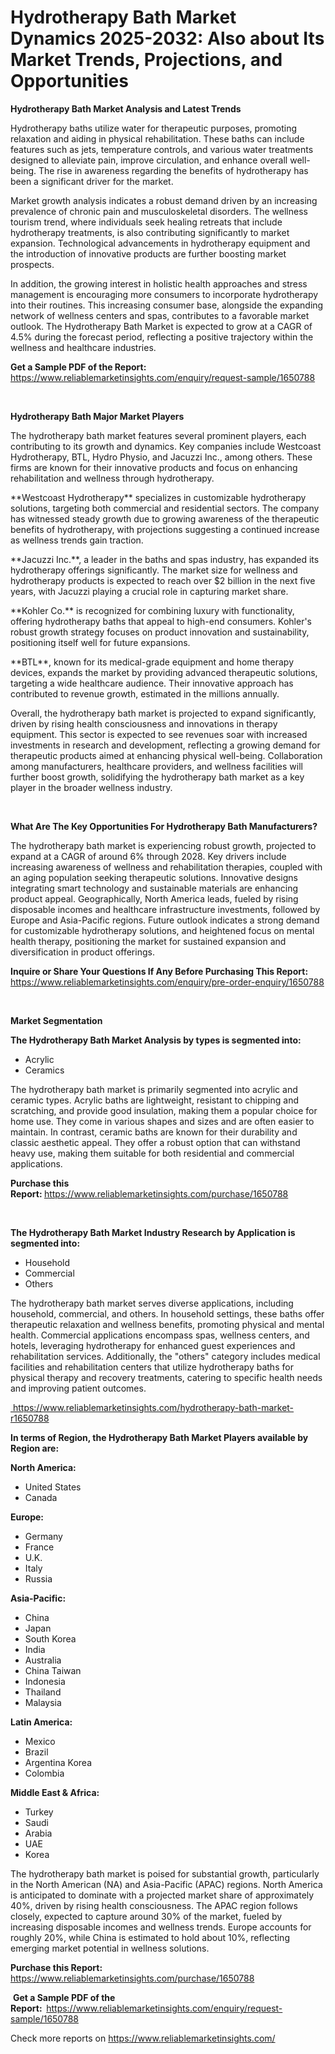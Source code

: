 <p><h1>Hydrotherapy Bath Market Dynamics 2025-2032: Also about Its Market Trends, Projections, and Opportunities</h1></p><p><strong>Hydrotherapy Bath Market Analysis and Latest Trends</strong></p>
<p><p>Hydrotherapy baths utilize water for therapeutic purposes, promoting relaxation and aiding in physical rehabilitation. These baths can include features such as jets, temperature controls, and various water treatments designed to alleviate pain, improve circulation, and enhance overall well-being. The rise in awareness regarding the benefits of hydrotherapy has been a significant driver for the market.</p><p>Market growth analysis indicates a robust demand driven by an increasing prevalence of chronic pain and musculoskeletal disorders. The wellness tourism trend, where individuals seek healing retreats that include hydrotherapy treatments, is also contributing significantly to market expansion. Technological advancements in hydrotherapy equipment and the introduction of innovative products are further boosting market prospects. </p><p>In addition, the growing interest in holistic health approaches and stress management is encouraging more consumers to incorporate hydrotherapy into their routines. This increasing consumer base, alongside the expanding network of wellness centers and spas, contributes to a favorable market outlook. The Hydrotherapy Bath Market is expected to grow at a CAGR of 4.5% during the forecast period, reflecting a positive trajectory within the wellness and healthcare industries.</p></p>
<p><strong>Get a Sample PDF of the Report:&nbsp;</strong> <a href="https://www.reliablemarketinsights.com/enquiry/request-sample/1650788?utm_campaign=3044&utm_medium=2&utm_source=Github&utm_content=ia&utm_term=04042025&utm_id=hydrotherapy-bath">https://www.reliablemarketinsights.com/enquiry/request-sample/1650788</a></p>
<p>&nbsp;</p>
<p><strong>Hydrotherapy Bath Major Market Players</strong></p>
<p><p>The hydrotherapy bath market features several prominent players, each contributing to its growth and dynamics. Key companies include Westcoast Hydrotherapy, BTL, Hydro Physio, and Jacuzzi Inc., among others. These firms are known for their innovative products and focus on enhancing rehabilitation and wellness through hydrotherapy.</p><p>**Westcoast Hydrotherapy** specializes in customizable hydrotherapy solutions, targeting both commercial and residential sectors. The company has witnessed steady growth due to growing awareness of the therapeutic benefits of hydrotherapy, with projections suggesting a continued increase as wellness trends gain traction.</p><p>**Jacuzzi Inc.**, a leader in the baths and spas industry, has expanded its hydrotherapy offerings significantly. The market size for wellness and hydrotherapy products is expected to reach over $2 billion in the next five years, with Jacuzzi playing a crucial role in capturing market share.</p><p>**Kohler Co.** is recognized for combining luxury with functionality, offering hydrotherapy baths that appeal to high-end consumers. Kohler's robust growth strategy focuses on product innovation and sustainability, positioning itself well for future expansions.</p><p>**BTL**, known for its medical-grade equipment and home therapy devices, expands the market by providing advanced therapeutic solutions, targeting a wide healthcare audience. Their innovative approach has contributed to revenue growth, estimated in the millions annually.</p><p>Overall, the hydrotherapy bath market is projected to expand significantly, driven by rising health consciousness and innovations in therapy equipment. This sector is expected to see revenues soar with increased investments in research and development, reflecting a growing demand for therapeutic products aimed at enhancing physical well-being. Collaboration among manufacturers, healthcare providers, and wellness facilities will further boost growth, solidifying the hydrotherapy bath market as a key player in the broader wellness industry.</p></p>
<p>&nbsp;</p>
<p><strong>What Are The Key Opportunities For Hydrotherapy Bath Manufacturers?</strong></p>
<p><p>The hydrotherapy bath market is experiencing robust growth, projected to expand at a CAGR of around 6% through 2028. Key drivers include increasing awareness of wellness and rehabilitation therapies, coupled with an aging population seeking therapeutic solutions. Innovative designs integrating smart technology and sustainable materials are enhancing product appeal. Geographically, North America leads, fueled by rising disposable incomes and healthcare infrastructure investments, followed by Europe and Asia-Pacific regions. Future outlook indicates a strong demand for customizable hydrotherapy solutions, and heightened focus on mental health therapy, positioning the market for sustained expansion and diversification in product offerings.</p></p>
<p><strong>Inquire or Share Your Questions If Any Before Purchasing This Report:</strong> <a href="https://www.reliablemarketinsights.com/enquiry/pre-order-enquiry/1650788?utm_campaign=3044&utm_medium=2&utm_source=Github&utm_content=ia&utm_term=04042025&utm_id=hydrotherapy-bath">https://www.reliablemarketinsights.com/enquiry/pre-order-enquiry/1650788</a></p>
<p>&nbsp;</p>
<p><strong>Market Segmentation</strong></p>
<p><strong>The Hydrotherapy Bath Market Analysis by types is segmented into:</strong></p>
<p><ul><li>Acrylic</li><li>Ceramics</li></ul></p>
<p><p>The hydrotherapy bath market is primarily segmented into acrylic and ceramic types. Acrylic baths are lightweight, resistant to chipping and scratching, and provide good insulation, making them a popular choice for home use. They come in various shapes and sizes and are often easier to maintain. In contrast, ceramic baths are known for their durability and classic aesthetic appeal. They offer a robust option that can withstand heavy use, making them suitable for both residential and commercial applications.</p></p>
<p><strong>Purchase this Report:&nbsp;</strong><a href="https://www.reliablemarketinsights.com/purchase/1650788?utm_campaign=3044&utm_medium=2&utm_source=Github&utm_content=ia&utm_term=04042025&utm_id=hydrotherapy-bath">https://www.reliablemarketinsights.com/purchase/1650788</a></p>
<p>&nbsp;</p>
<p><strong>The Hydrotherapy Bath Market Industry Research by Application is segmented into:</strong></p>
<p><ul><li>Household</li><li>Commercial</li><li>Others</li></ul></p>
<p><p>The hydrotherapy bath market serves diverse applications, including household, commercial, and others. In household settings, these baths offer therapeutic relaxation and wellness benefits, promoting physical and mental health. Commercial applications encompass spas, wellness centers, and hotels, leveraging hydrotherapy for enhanced guest experiences and rehabilitation services. Additionally, the "others" category includes medical facilities and rehabilitation centers that utilize hydrotherapy baths for physical therapy and recovery treatments, catering to specific health needs and improving patient outcomes.</p></p>
<p><a href="https://www.reliablemarketinsights.com/hydrotherapy-bath-market-r1650788?utm_campaign=3044&utm_medium=2&utm_source=Github&utm_content=ia&utm_term=04042025&utm_id=hydrotherapy-bath">&nbsp;https://www.reliablemarketinsights.com/hydrotherapy-bath-market-r1650788</a></p>
<p><strong>In terms of Region, the Hydrotherapy Bath Market Players available by Region are:</strong></p>
<p>
    <p> <strong> North America: </strong>
        <ul>
            <li>United States</li>
            <li>Canada</li>
        </ul>
        </p> 
    <p> <strong> Europe: </strong>
        <ul>
            <li>Germany</li>
            <li>France</li>
            <li>U.K.</li>
            <li>Italy</li>
            <li>Russia</li>
        </ul>
        </p> 
    <p> <strong> Asia-Pacific: </strong>
        <ul>
            <li>China</li>
            <li>Japan</li>
            <li>South Korea</li>
            <li>India</li>
            <li>Australia</li>
            <li>China Taiwan</li>
            <li>Indonesia</li>
            <li>Thailand</li>
            <li>Malaysia</li>
        </ul>
        </p> 
    <p> <strong> Latin America: </strong>
        <ul>
            <li>Mexico</li>
            <li>Brazil</li>
            <li>Argentina Korea</li>
            <li>Colombia</li>
        </ul>
        </p> 
    <p> <strong> Middle East & Africa: </strong>
        <ul>
            <li>Turkey</li>
            <li>Saudi</li>
            <li>Arabia</li>
            <li>UAE</li>
            <li>Korea</li>
        </ul>
    </p>
    </p>
<p><p>The hydrotherapy bath market is poised for substantial growth, particularly in the North American (NA) and Asia-Pacific (APAC) regions. North America is anticipated to dominate with a projected market share of approximately 40%, driven by rising health consciousness. The APAC region follows closely, expected to capture around 30% of the market, fueled by increasing disposable incomes and wellness trends. Europe accounts for roughly 20%, while China is estimated to hold about 10%, reflecting emerging market potential in wellness solutions.</p></p>
<p><strong>Purchase this Report: </strong><a href="https://www.reliablemarketinsights.com/purchase/1650788?utm_campaign=3044&utm_medium=2&utm_source=Github&utm_content=ia&utm_term=04042025&utm_id=hydrotherapy-bath">https://www.reliablemarketinsights.com/purchase/1650788</a></p>
<p>&nbsp;<strong>Get a Sample PDF of the Report:&nbsp;&nbsp;</strong><a href="https://www.reliablemarketinsights.com/enquiry/request-sample/1650788?utm_campaign=3044&utm_medium=2&utm_source=Github&utm_content=ia&utm_term=04042025&utm_id=hydrotherapy-bath">https://www.reliablemarketinsights.com/enquiry/request-sample/1650788</a></p>
<p><strong></strong></p>
<p>Check more reports on <a href="https://www.reliablemarketinsights.com/?utm_campaign=3044&utm_medium=2&utm_source=Github&utm_content=ia&utm_term=04042025&utm_id=hydrotherapy-bath">https://www.reliablemarketinsights.com/</a></p>
